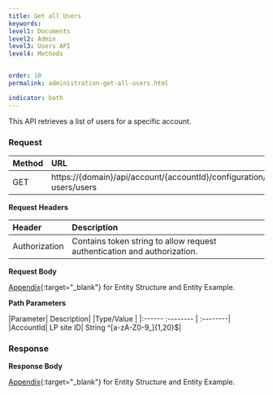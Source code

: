 ```yaml
---
title: Get all Users
keywords:
level1: Documents
level2: Admin
level3: Users API
level4: Methods


order: 10
permalink: administration-get-all-users.html

indicator: both
---
```


This API retrieves a list of users for a specific account.

### Request

 |Method|               URL |
 |:------              |:-------- |
 |GET|                  https://{domain}/api/account/{accountId}/configuration/le-users/users  |

**Request Headers**

 |Header               |Description |
 |:------|              :--------  |
 |Authorization|        Contains token string to allow request authentication and authorization.  |

**Request Body**

[Appendix](administration-users-appendix.html){:target="_blank"} for Entity Structure and Entity Example.

**Path Parameters**

 |Parameter|            Description|             |Type/Value  |
 |:------              :--------     |          :--------|
 |AccountId|            LP site ID|              String ^[a-zA-Z0-9_]{1,20}$|

### Response

**Response Body**

[Appendix](administration-users-appendix.html){:target="_blank"} for Entity Structure and Entity Example.
